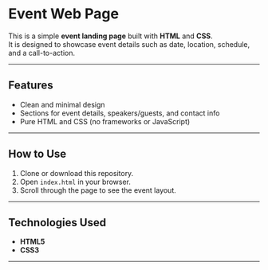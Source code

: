 # Event Web Page
This is a simple **event landing page** built with **HTML** and **CSS**.  
It is designed to showcase event details such as date, location, schedule, and a call-to-action.

---

## Features
- Clean and minimal design
- Sections for event details, speakers/guests, and contact info
- Pure HTML and CSS (no frameworks or JavaScript)

---

## How to Use
1. Clone or download this repository.
2. Open `index.html` in your browser.
3. Scroll through the page to see the event layout.

---

## Technologies Used
- **HTML5**
- **CSS3**

---